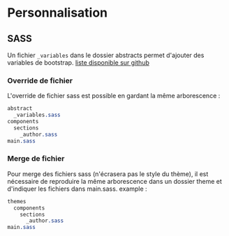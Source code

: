 # Personnalisation

## SASS
Un fichier `_variables` dans le dossier abstracts permet d'ajouter des variables de bootstrap.
[liste disponible sur github](https://github.com/twbs/bootstrap/blob/v5.2.2/scss/_variables.scss)

### Override de fichier
L'override de fichier sass est possible en gardant la même arborescence :
```sass
abstract
  _variables.sass
components
  sections
    _author.sass
main.sass
```

### Merge de fichier
Pour merge des fichiers sass (n'écrasera pas le style du thème), il est nécessaire de reproduire la même arborescence dans un dossier theme et d'indiquer les fichiers dans main.sass.
example :
```sass
themes
  components
    sections
      _author.sass
main.sass
```
